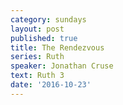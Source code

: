```yaml
---
category: sundays
layout: post
published: true
title: The Rendezvous
series: Ruth
speaker: Jonathan Cruse
text: Ruth 3
date: '2016-10-23'
---
```

